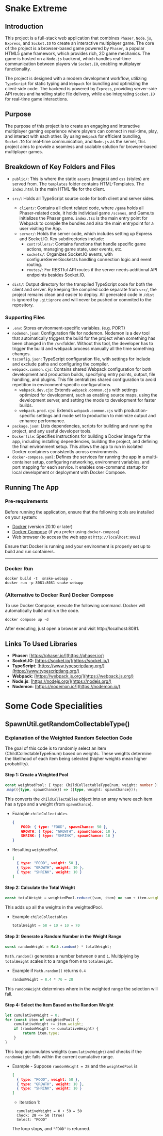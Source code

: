 # Snake Extreme

## Introduction

This project is a full-stack web application that combines `Phaser`, `Node.js`, `Express`, and `Socket.IO` to create an
interactive multiplayer game. The core of the project is a browser-based game powered by `Phaser`, a popular HTML5 game
framework, which provides rich, 2D game mechanics. The game is hosted on a `Node.js` backend, which handles real-time
communication between players via `Socket.IO`, enabling multiplayer functionality.

The project is designed with a modern development workflow, utilizing `TypeScript` for static typing and `Webpack` for
bundling and optimizing the client-side code. The backend is powered by `Express`, providing server-side API routes and
handling static file delivery, while also integrating `Socket.IO` for real-time game interactions.

## Purpose

The purpose of this project is to create an engaging and interactive multiplayer gaming experience where players can
connect in real-time, play, and interact with each other. By using `Webpack` for efficient bundling, `Socket.IO` for
real-time communication, and `Node.js` as the server, this project aims to provide a seamless and scalable solution for
browser-based multiplayer games.

## Breakdown of Key Folders and Files

* `public/`: This is where the static `assets` (images) and `css` (styles) are served from. The `templates` folder
  contains HTML-Templates. The `index.html` is the main HTML file for the client.

* `src/`: Holds all TypeScript source code for both client and server sides.
    * `client/`: Contains all client related code, where `/game` holds all Phaser-related code, it holds individual game
      `/scenes`, and Game.ts initializes the
      Phaser game. `index.tsx` is the main entry point for Webpack to compile the bundles and also the main entrypoint
      for a user visiting the App.
    * `server/`: Holds the server code, which includes setting up Express and Socket.IO. Key subdirectories include:
        * `controllers/`: Contains functions that handle specific game actions, managing game state, user events, etc.
        * `sockets/`: Organizes Socket.IO events, with configureServerSocket.ts handling connection logic and event routing.
        * `routes/`: For RESTful API routes if the server needs additional API endpoints besides Socket.IO.

* `dist/`: Output directory for the transpiled TypeScript code for both the client and server. By keeping the compiled
  code separate from `src/`, the project remains clean and easier to deploy. All generated code in `/dist` is ignored by
  `.gitignore` and will never be pushed or commited to the repository.

### Supporting Files

* `.env`: Stores environment-specific variables. (e.g. PORT)
* `nodemon.json`: Configuration file for nodemon. Nodemon is a dev tool that automatically triggers the build for the
  project when something has been changed in the `/src`folder. Without this tool, the developer has to trigger the build
  and webpack process manually all the time something changes.
* `tsconfig.json`: TypeScript configuration file, with settings for include and exclude paths and configuring the
  compiler.
* `webpack.common.cjs`: Contains shared Webpack configuration for both development and production builds, specifying
  entry points, output, file handling, and plugins. This file centralizes shared configuration to avoid repetition in
  environment-specific configurations.
    * `webpack.dev.cjs`: Extends `webpack.common.cjs` with settings optimized for development, such as enabling source
      maps, using the development server, and setting the mode to development for faster builds.
    * `webpack.prod.cjs`: Extends `webpack.common.cjs` with production-specific settings and mode set to production to
      minimize output and enhance performance.
* `package.json`: Lists dependencies, scripts for building and running the project, and any useful developer tools.
* `Dockerfile`: Specifies instructions for building a Docker image for the app, including installing dependencies,
  building the project, and defining the final environment setup. This allows the app to run in isolated Docker
  containers consistently across environments.
* `docker-compose.yaml`: Defines the services for running the app in a multi-container setup, configuring networking,
  environment variables, and port mapping for each service. It enables one-command startup for local development or
  deployment with Docker Compose.

## Running The App

### Pre-requirements

Before running the application, ensure that the following tools are installed on your system:

- [Docker](https://docs.docker.com/get-docker/) (version 20.10 or later)
- [Docker Compose](https://docs.docker.com/compose/install/) (if you prefer using `docker-compose`)
- Web browser (to access the web app at `http://localhost:8081`)

Ensure that Docker is running and your environment is properly set up to build and run containers.

---

### Docker Run

```shell
docker build -t  snake-webapp .
docker run -p 8081:8081 snake-webapp
```

### (Alternative to Docker Run) Docker Compose

To use Docker Compose, execute the following command. Docker will automatically build and run the code.

```shell
docker compose up -d
```

After executing, just open a browser and visit http://localhost:8081.

## Links To Used Libraries

- **Phaser**: [https://phaser.io/](https://phaser.io/)
- **Socket.IO**: [https://socket.io/](https://socket.io/)
- **TypeScript**: [https://www.typescriptlang.org/](https://www.typescriptlang.org/)
- **Webpack**: [https://webpack.js.org/](https://webpack.js.org/)
- **Node.js**: [https://nodejs.org/](https://nodejs.org/)
- **Nodemon**: [https://nodemon.io/](https://nodemon.io/)

# Some Code Specialities

## SpawnUtil.getRandomCollectableType()

### Explanation of the Weighted Random Selection Code

The goal of this code is to randomly select an item (ChildCollectableTypeEnum) based on weights. These weights determine
the likelihood of each item being selected (higher weights mean higher probability).

#### Step 1: Create a Weighted Pool

```typescript
const weightedPool: { type: ChildCollectableTypeEnum; weight: number }[] = Object.values(childCollectables)
.map(({type, spawnChance}) => ({type, weight: spawnChance}));
```

This converts the `childCollectables` object into an array where each item has a type and a weight (from `spawnChance`).

* Example `childCollectables`
  ``` json
  {
      FOOD: { type: "FOOD", spawnChance: 50 },
      GROWTH: { type: "GROWTH", spawnChance: 10 },
      SHRINK: { type: "SHRINK", spawnChance: 10 }
  }
  ```

* Resulting `weightedPool`
  ``` json
  [
    { type: "FOOD", weight: 50 },
    { type: "GROWTH", weight: 10 },
    { type: "SHRINK", weight: 10 }
  ]
  ```

#### Step 2: Calculate the Total Weight

```typescript
const totalWeight = weightedPool.reduce((sum, item) => sum + item.weight, 0);
```

This adds up all the weights in the weightedPool.

* Example `childCollectables`
  ``` typescript
  totalWeight = 50 + 10 + 10 = 70
  ```

#### Step 3: Generate a Random Number in the Weight Range

```typescript
const randomWeight = Math.random() * totalWeight;
```

`Math.random()` generates a number between `0` and `1`. Multiplying by `totalWeight` scales it to a range from `0` to `totalWeight`.

* Example if `Math.random()` returns `0.4`
  ``` typescript
  randomWeight = 0.4 * 70 = 28
  ```

This `randomWeight` determines where in the weighted range the selection will fall.

#### Step 4: Select the Item Based on the Random Weight

```typescript
let cumulativeWeight = 0;
for (const item of weightedPool) {
    cumulativeWeight += item.weight;
    if (randomWeight <= cumulativeWeight) {
        return item.type;
    }
}
```

This loop accumulates weights (`cumulativeWeight`) and checks if the `randomWeight` falls within the current cumulative range.

* Example - Suppose `randomWeight = 28` and the `weightedPool` is
  ``` json
  [
    { type: "FOOD", weight: 50 },
    { type: "GROWTH", weight: 10 },
    { type: "SHRINK", weight: 10 }
  ]
  ```
  * Iteration 1:
  ```
    cumulativeWeight = 0 + 50 = 50
    Check: 28 <= 50 (true)
    Select: "FOOD"
  ```
  The loop stops, and `"FOOD"` is returned.
  